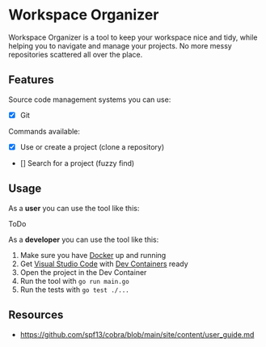 # Workspace Organizer

Workspace Organizer is a tool to keep your workspace nice and tidy, while helping you to navigate and manage your projects. No more messy repositories scattered all over the place.

## Features

Source code management systems you can use:

- [x] Git

Commands available:

- [x] Use or create a project (clone a repository)
- [] Search for a project (fuzzy find)


## Usage

As a **user** you can use the tool like this:

ToDo

As a **developer** you can use the tool like this:

1. Make sure you have [Docker](https://docs.docker.com/get-docker/) up and running
1. Get [Visual Studio Code](https://code.visualstudio.com/) with [Dev Containers](https://code.visualstudio.com/docs/devcontainers/containers) ready
1. Open the project in the Dev Container
1. Run the tool with `go run main.go`
1. Run the tests with `go test ./...`

## Resources

- https://github.com/spf13/cobra/blob/main/site/content/user_guide.md
